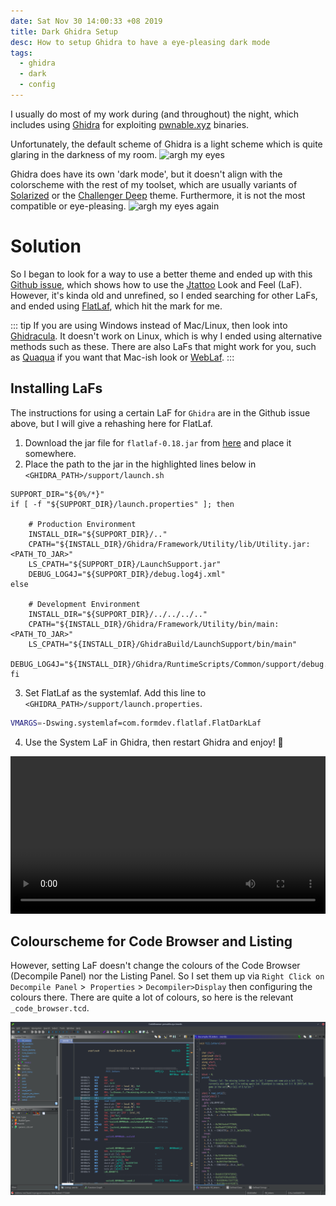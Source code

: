 ```yaml
---
date: Sat Nov 30 14:00:33 +08 2019
title: Dark Ghidra Setup
desc: How to setup Ghidra to have a eye-pleasing dark mode
tags:
  - ghidra
  - dark
  - config
---
```


I usually do most of my work during (and throughout) the night, which includes 
using [Ghidra](https://ghidra-sre.org/) for exploiting [pwnable.xyz](https://pwnable.xyz) binaries.

Unfortunately, the default scheme of Ghidra is a light scheme which is quite
glaring in the darkness of my room.
![argh my eyes](https://i.stack.imgur.com/gGnoV.png)

Ghidra does have its own 'dark mode', but it doesn't align with the colorscheme
with the rest of my toolset, which are usually variants of [Solarized](https://ethanschoonover.com/solarized/) or the
[Challenger Deep](https://challenger-deep-theme.github.io/) theme. Furthermore, it is not the most compatible or eye-pleasing.
![argh my eyes again](https://www.bleepstatic.com/images/news/u/1100723/Tools/Ghidra_05.png)

# Solution

So I began to look for a way to use a better theme and ended up with this [Github issue](https://github.com/NationalSecurityAgency/ghidra/issues/13), which shows how
to use the [Jtattoo](http://www.jtattoo.net/) Look and Feel (LaF). However, it's kinda old and unrefined, so I ended 
searching for other LaFs, and ended using [FlatLaf](https://www.formdev.com/flatlaf/), which hit the mark for me.

::: tip
If you are using Windows instead of Mac/Linux, then look into [Ghidracula](https://digmi.org/2019/03/26/ghidracula/). It doesn't work
on Linux, which is why I ended using alternative methods such as these. There are also LaFs
that might work for you, such as [Quaqua](https://www.randelshofer.ch/quaqua/) if you want that Mac-ish look or [WebLaf](http://weblookandfeel.com/).
:::

## Installing LaFs

The instructions for using a certain LaF for `Ghidra` are in the Github issue above,
but I will give a rehashing here for FlatLaf.

1. Download the jar file for `flatlaf-0.18.jar` from [here](https://bintray.com/jformdesigner/flatlaf/flatlaf/0.18#files/com%2Fformdev%2Fflatlaf%2F0.18) and place it somewhere.
2. Place the path to the jar in the highlighted lines below in `<GHIDRA_PATH>/support/launch.sh`

``` sh{6,13}
SUPPORT_DIR="${0%/*}"
if [ -f "${SUPPORT_DIR}/launch.properties" ]; then

	# Production Environment
	INSTALL_DIR="${SUPPORT_DIR}/.."
	CPATH="${INSTALL_DIR}/Ghidra/Framework/Utility/lib/Utility.jar:<PATH_TO_JAR>"
	LS_CPATH="${SUPPORT_DIR}/LaunchSupport.jar"
	DEBUG_LOG4J="${SUPPORT_DIR}/debug.log4j.xml"
else

	# Development Environment
	INSTALL_DIR="${SUPPORT_DIR}/../../../.."
	CPATH="${INSTALL_DIR}/Ghidra/Framework/Utility/bin/main:<PATH_TO_JAR>"
	LS_CPATH="${INSTALL_DIR}/GhidraBuild/LaunchSupport/bin/main"
	DEBUG_LOG4J="${INSTALL_DIR}/Ghidra/RuntimeScripts/Common/support/debug.log4j.xml"
fi
```

3. Set FlatLaf as the systemlaf. Add this line to `<GHIDRA_PATH>/support/launch.properties`.
```sh
VMARGS=-Dswing.systemlaf=com.formdev.flatlaf.FlatDarkLaf
```
4. Use the System LaF in Ghidra, then restart Ghidra and enjoy! :tada:

<video style="width:100%" controls>
  <source src="./use-system-laf.webm">
  Your browser does not support the video tag.
</video>

## Colourscheme for Code Browser and Listing

However, setting LaF doesn't change the colours of the Code Browser (Decompile Panel) nor the
Listing Panel. So I set them up via `Right Click on Decompile Panel` >` Properties` > `Decompiler>Display`
then configuring the colours there. There are quite a lot of colours, so here is the relevant
`_code_browser.tcd`. 

![dark ghidra](./darkghidra.png)


